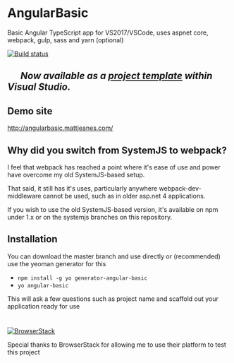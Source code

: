 # AngularBasic
Basic Angular TypeScript app for VS2017/VSCode, uses aspnet core, webpack, gulp, sass and yarn (optional)

[![Build status](https://ci.appveyor.com/api/projects/status/f8pheooffn5a9vrb/branch/master?svg=true)](https://ci.appveyor.com/project/MattJeanes/angularbasic/branch/master)

## &nbsp;&nbsp;&nbsp;&nbsp;&nbsp;&nbsp;*Now available as a [project template](https://marketplace.visualstudio.com/items?itemName=GregTrevellick.AngularBasicVsix) within Visual Studio.*

## Demo site
http://angularbasic.mattjeanes.com/

## Why did you switch from SystemJS to webpack?
I feel that webpack has reached a point where it's ease of use and power have overcome my old SystemJS-based setup.

That said, it still has it's uses, particularly anywhere webpack-dev-middleware cannot be used, such as in older asp.net 4 applications.

If you wish to use the old SystemJS-based version, it's available on npm under 1.x or on the systemjs branches on this repository.
## Installation
You can download the master branch and use directly or (recommended) use the yeoman generator for this
- `npm install -g yo generator-angular-basic`
- `yo angular-basic`

This will ask a few questions such as project name and scaffold out your application ready for use

#
[![BrowserStack](https://user-images.githubusercontent.com/2363642/32060856-eac21ffa-ba67-11e7-94ad-0bf1ebe10e87.png)](https://www.browserstack.com)

Special thanks to BrowserStack for allowing me to use their platform to test this project
